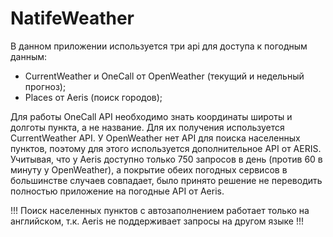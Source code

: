 # NatifeWeather
В данном приложении используется три api для доступа к погодным данным:
- CurrentWeather и OneCall от OpenWeather (текущий и недельный прогноз);
- Places от Aeris (поиск городов);

Для работы OneCall API необходимо знать координаты широты и долготы пункта, а не название. Для их получения используется CurrentWeather API.
У OpenWeather нет API для поиска населенных пунктов, поэтому для этого используется дополнительное API от AERIS. 
Учитывая, что у Aeris доступно только 750 запросов в день (против 60 в минуту у OpenWeather), а покрытие обеих погодных сервисов в большинстве случаев совпадает, 
было принято решение не переводить полностью приложение на погодные API от Aeris.

!!! Поиск населенных пунктов с автозаполнением работает только на английском, т.к. Aeris не поддерживает запросы на другом языке !!!
